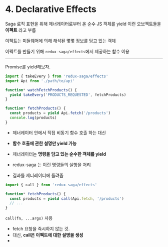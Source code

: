 # 4. Declarative Effects

Saga 로직 표현을 위해 제너레이터로부터 온 순수 JS 객체를 yield
이런 오브젝트들을 __이펙트__ 라고 부름

이펙트는 미들웨어에 의해 해석된 몇몇 정보를 담고 있는 객체

이펙트를 만들기 위해 `redux-saga/effects`에서 제공하는 함수 이용

---

Promise를 yield해보자.

```js
import { takeEvery } from 'redux-saga/effects'
import Api from './path/to/api'

function* watchFetchProducts() {
  yield takeEvery('PRODUCTS_REQUESTED', fetchProducts)
}

function* fetchProducts() {
  const products = yield Api.fetch('/products')
  console.log(products)
}
```

- 제너레이터 안에서 직접 비동기 함수 호출 하는 대신
- __함수 호출에 관한 설명만 yield 가능__

- 제너레이터는 __명령을 담고 있는 순수한 객체를 yield__
- redux-saga 는 이런 명령들의 실행을 처리
- 결과를 제너레이터에 돌려줌

```js
import { call } from 'redux-saga/effects'

function* fetchProducts() {
  const products = yield call(Api.fetch, '/products')
  // ...
}
```

`call(fn, ...args)` 사용
- fetch 요청을 즉시하지 않는 것.
- 대신, __call은 이펙트에 대한 설명을 생성__
- 